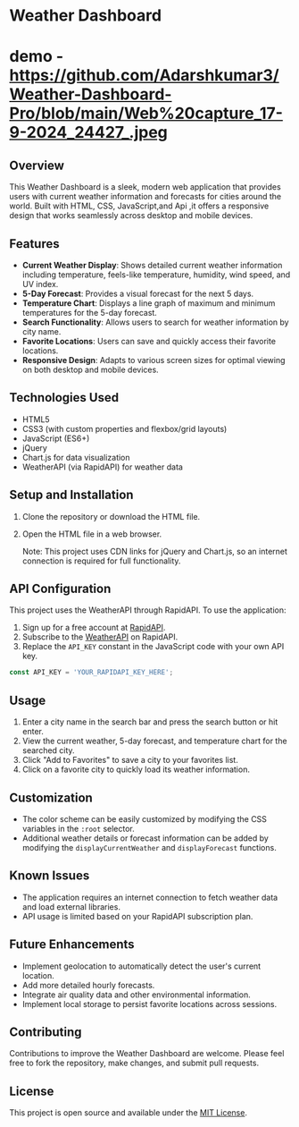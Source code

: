 # Weather Dashboard
# demo -https://github.com/Adarshkumar3/Weather-Dashboard-Pro/blob/main/Web%20capture_17-9-2024_24427_.jpeg

## Overview
This Weather Dashboard is a sleek, modern web application that provides users with current weather information and forecasts for cities around the world. Built with HTML, CSS,  JavaScript,and Api ,it offers a responsive design that works seamlessly across desktop and mobile devices.

## Features
- **Current Weather Display**: Shows detailed current weather information including temperature, feels-like temperature, humidity, wind speed, and UV index.
- **5-Day Forecast**: Provides a visual forecast for the next 5 days.
- **Temperature Chart**: Displays a line graph of maximum and minimum temperatures for the 5-day forecast.
- **Search Functionality**: Allows users to search for weather information by city name.
- **Favorite Locations**: Users can save and quickly access their favorite locations.
- **Responsive Design**: Adapts to various screen sizes for optimal viewing on both desktop and mobile devices.

## Technologies Used
- HTML5
- CSS3 (with custom properties and flexbox/grid layouts)
- JavaScript (ES6+)
- jQuery
- Chart.js for data visualization
- WeatherAPI (via RapidAPI) for weather data

## Setup and Installation
1. Clone the repository or download the HTML file.
2. Open the HTML file in a web browser.

   Note: This project uses CDN links for jQuery and Chart.js, so an internet connection is required for full functionality.

## API Configuration
This project uses the WeatherAPI through RapidAPI. To use the application:

1. Sign up for a free account at [RapidAPI](https://rapidapi.com/).
2. Subscribe to the [WeatherAPI](https://rapidapi.com/weatherapi/api/weatherapi-com/) on RapidAPI.
3. Replace the `API_KEY` constant in the JavaScript code with your own API key.

```javascript
const API_KEY = 'YOUR_RAPIDAPI_KEY_HERE';
```

## Usage
1. Enter a city name in the search bar and press the search button or hit enter.
2. View the current weather, 5-day forecast, and temperature chart for the searched city.
3. Click "Add to Favorites" to save a city to your favorites list.
4. Click on a favorite city to quickly load its weather information.
   

## Customization
- The color scheme can be easily customized by modifying the CSS variables in the `:root` selector.
- Additional weather details or forecast information can be added by modifying the `displayCurrentWeather` and `displayForecast` functions.

## Known Issues
- The application requires an internet connection to fetch weather data and load external libraries.
- API usage is limited based on your RapidAPI subscription plan.

## Future Enhancements
- Implement geolocation to automatically detect the user's current location.
- Add more detailed hourly forecasts.
- Integrate air quality data and other environmental information.
- Implement local storage to persist favorite locations across sessions.

## Contributing
Contributions to improve the Weather Dashboard are welcome. Please feel free to fork the repository, make changes, and submit pull requests.

## License
This project is open source and available under the [MIT License](https://opensource.org/licenses/MIT).
